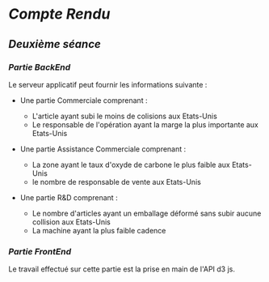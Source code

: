 # **_Compte Rendu_**

## **_Deuxième séance_**

### **_Partie BackEnd_**

Le serveur applicatif peut fournir les informations suivante :

* Une partie Commerciale comprenant :
  * L'article ayant subi le moins de colisions aux Etats-Unis
  * Le responsable de l'opération ayant la marge la plus importante aux Etats-Unis


* Une partie Assistance Commerciale comprenant :
  * La zone ayant le taux d'oxyde de carbone le plus faible aux Etats-Unis
  * le nombre de responsable de vente aux Etats-Unis

* Une partie R&D comprenant :
  * Le nombre d'articles ayant un emballage déformé sans subir aucune collision aux Etats-Unis
  * La machine ayant la plus faible cadence
 
### **_Partie FrontEnd_**

Le travail effectué sur cette partie est la prise en main de l'API d3 js.

